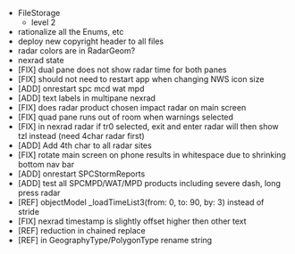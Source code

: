 * FileStorage
    - level 2
* rationalize all the Enums, etc
* deploy new copyright header to all files
* radar colors are in RadarGeom?
* nexrad state
* [FIX] dual pane does not show radar time for both panes
* [FIX] should not need to restart app when changing NWS icon size
* [ADD] onrestart spc mcd wat mpd
* [ADD] text labels in multipane nexrad
* [FIX] does radar product chosen impact radar on main screen
* [FIX] quad pane runs out of room when warnings selected
* [FIX] in nexrad radar if tr0 selected, exit and enter radar will then show tzl instead (need 4char radar first)
* [ADD] Add 4th char to all radar sites
* [FIX] rotate main screen on phone results in whitespace due to shrinking bottom nav bar
* [ADD] onrestart SPCStormReports
* [ADD] test all SPCMPD/WAT/MPD products including severe dash, long press radar 
* [REF] objectModel _loadTimeList3(from: 0, to: 90, by: 3) instead of stride
* [FIX] nexrad timestamp is slightly offset higher then other text
* [REF] reduction in chained replace
* [REF] in GeographyType/PolygonType rename string
